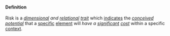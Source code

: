 #### Definition

Risk is a *[dimensional](https://github.com/gcassel/Modular-Organization-Terminology/blob/master/terms/dimension.md) and [relational](https://github.com/gcassel/Modular-Organization-Terminology/blob/master/terms/relate.md) [trait](https://github.com/gcassel/Modular-Organization-Terminology/blob/master/terms/trait.md)* which [indicates](https://github.com/gcassel/Modular-Organization-Terminology/blob/master/terms/indicate.md) the *[conceived](https://github.com/gcassel/Modular-Organization-Terminology/blob/master/terms/concept.md) [potential](https://github.com/gcassel/Modular-Organization-Terminology/blob/master/terms/potential.md)* that a [specific](https://github.com/gcassel/Modular-Organization-Terminology/blob/master/terms/specific.md) [element](https://github.com/gcassel/Modular-Organization-Terminology/blob/master/terms/element.md) will *have a [significant](https://github.com/gcassel/Modular-Organization-Terminology/blob/master/terms/significance.md) [cost](https://github.com/gcassel/Modular-Organization-Terminology/blob/master/terms/cost.md)* within a specific [context](https://github.com/gcassel/Modular-Organization-Terminology/blob/master/terms/context.md).
